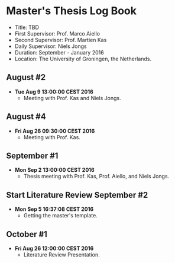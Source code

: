 Master's Thesis Log Book
============================
- Title: TBD
- First Supervisor: Prof. Marco Aiello
- Second Supervisor: Prof. Martien Kas
- Daily Supervisor: Niels Jongs
- Duration: September - January 2016
- Location: The University of Groningen, the Netherlands.

August #2
---------
- **Tue Aug 9 13:00:00 CEST 2016**
	- Meeting with Prof. Kas and Niels Jongs.

August #4
---------
- **Fri Aug 26 09:30:00 CEST 2016**
	- Meeting with Prof. Kas.

September #1
------------
- **Mon Sep  2 13:00:00 CEST 2016**
	- Thesis meeting with Prof. Kas, Prof. Aiello, and Niels Jongs.


**Start Literature Review**
September #2
------------
- **Mon Sep  5 16:37:08 CEST 2016**
	- Getting the master's template.

October #1
----------
- **Fri Aug 26 12:00:00 CEST 2016**
	- Literature Review Presentation.